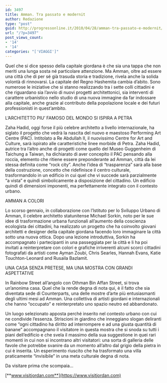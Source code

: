 ```yaml
---
id: 3497
title: Amman. Tra passato e modernit
author: Redazione
type: "post"
guid: http://progressonline.it/2010/04/28/amman-tra-passato-e-modernit/
url: "/?p=3497"
post_views_count:
- '14'
- '14'
categories: "['VIAGGI']"
---
```


Quel che si dice spesso della capitale giordana è che sia una tappa che non meriti una lunga sosta né particolare attenzione. Ma Amman, oltre ad essere una città che di per sé già trasuda storia e tradizione, rivela anche la solida volontà di rinnovarsi. La capitale del Regno Hashemita cambia d’abito. Sono numerose le iniziative che si stanno realizzando tra i sette colli cittadini e che riguardano sia l’avvio di nuovi progetti architettonici, sia interventi di carattere urbanistico nello studio di una nuova immagine da far indossare alla capitale, anche grazie al contributo della popolazione locale e dei futuri professionisti in quest’ambito.

L’ARCHITETTO PIU’ FAMOSO DEL MONDO SI ISPIRA A PETRA

Zaha Hadid, oggi forse il più celebre architetto a livello internazionale, ha siglato il progetto che vedrà la nascita del nuovo e maestoso Performing Art Centre (PAC). Intitolato a Re Abdullah II, il nuovissimo Centre for Art and Culture, sarà ispirato alle caratteristiche linee morbide di Petra. Zaha Hadid, autrice tra l’altro anche di progetti come quello del Museo Guggenheim di Taichung a Taiwan, ha dichiarato di aver concepito il PAC pensando alla roccia, elemento che ritiene essere preponderante ad Amman, città da lei stessa definita come “rock city”. Anche l’idea di “trasparenza” sarà alla base della costruzione, concetto che ridefinisce il centro culturale, trasformandolo in un edificio in cui quel che vi succede sarà parzialmente “a vista” e quindi simbolicamente a disposizione del cittadino. Un edificio quindi di dimensioni imponenti, ma perfettamente integrato con il contesto urbano.

AMMAN A COLORI

Lo scorso gennaio, in collaborazione con l’Istituto per lo Sviluppo Urbano di Amman, il celebre architetto statunitense Michael Sorkin, noto per le sue idee di trasformazione urbana funzionali all’aumento della coscienza ecologista dei cittadini, ha realizzato un progetto che ha coinvolto giovani architetti e designer della capitale giordana facendo loro immaginare la città sotto una nuova ottica. Dopo una lezione introduttiva, Sorkin ha accompagnato i partecipanti in una passeggiata per la città e li ha poi invitati a reinterpretare con colori e grafiche irriverenti alcuni scorci cittadini fotografati da artisti come Ayman Zoubi, Chris Searles, Hannah Evans, Katie Touchton-Leonard and Rusaila Bazlamit.

UNA CASA SENZA PRETESE, MA UNA MOSTRA CON GRANDI ASPETTATIVE

In Rainbow Street all’angolo con Othman Bin Affan Street, si trova un’anonima casa. Quel che la rende degna di nota qui, è il fatto che sia diventata sede di Counterparts, una delle mostre d’arte più entusiasmanti degli ultimi mesi ad Amman. Una collettiva di artisti giordani e internazionali che hanno “occupato” e reinterpretato uno spazio neutro ed abbandonato.

Un luogo selezionato apposta perché inserito nel contesto urbano con cui ne condivide l’essenza. Striscioni in giardino che inneggiano slogan deliranti come “ogni cittadino ha diritto ad interrompere e ad una giusta quantità di banane” accompagnano il visitatore in questa mostra che si snoda su tutti i piani dell’edificio e che svela il massimo della sua suggestione in quei rari momenti in cui non si incontrano altri visitatori: una sorta di galleria delle favole che potrebbe svanire da un momento all’altro dal grigio della pietra in cui è inserita. Un esperimento riuscito che ha trasformato una villa praticamente “invisibile” in una meta culturale degna di nota.

Da visitare prima che scompaia…

[**www.visitjordan.com**](https://www.visitjordan.com)